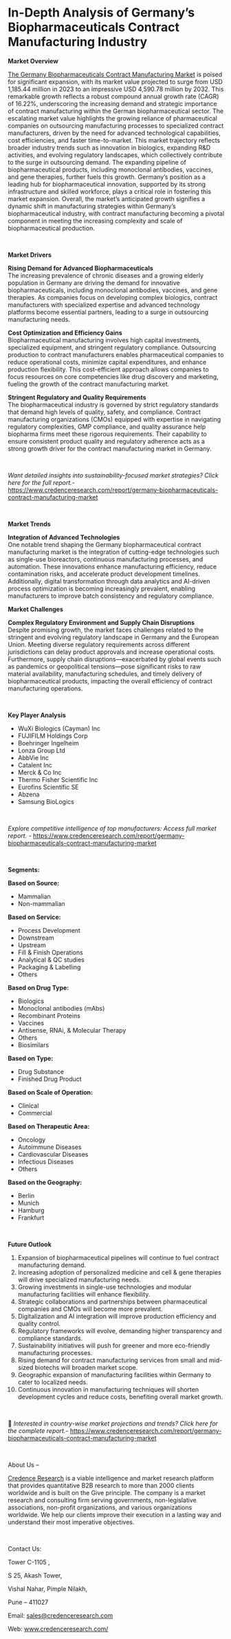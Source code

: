 # In-Depth Analysis of Germany’s Biopharmaceuticals Contract Manufacturing Industry


<p><strong>Market Overview</strong></p>
<p><a href="https://www.credenceresearch.com/report/germany-biopharmaceuticals-contract-manufacturing-market">The Germany Biopharmaceuticals Contract Manufacturing Market</a> is poised for significant expansion, with its market value projected to surge from USD 1,185.44 million in 2023 to an impressive USD 4,590.78 million by 2032. This remarkable growth reflects a robust compound annual growth rate (CAGR) of 16.22%, underscoring the increasing demand and strategic importance of contract manufacturing within the German biopharmaceutical sector. The escalating market value highlights the growing reliance of pharmaceutical companies on outsourcing manufacturing processes to specialized contract manufacturers, driven by the need for advanced technological capabilities, cost efficiencies, and faster time-to-market. This market trajectory reflects broader industry trends such as innovation in biologics, expanding R&amp;D activities, and evolving regulatory landscapes, which collectively contribute to the surge in outsourcing demand. The expanding pipeline of biopharmaceutical products, including monoclonal antibodies, vaccines, and gene therapies, further fuels this growth. Germany&rsquo;s position as a leading hub for biopharmaceutical innovation, supported by its strong infrastructure and skilled workforce, plays a critical role in fostering this market expansion. Overall, the market&rsquo;s anticipated growth signifies a dynamic shift in manufacturing strategies within Germany&rsquo;s biopharmaceutical industry, with contract manufacturing becoming a pivotal component in meeting the increasing complexity and scale of biopharmaceutical production.</p>
<p><strong>&nbsp;</strong></p>
<p><strong>Market Drivers</strong></p>
<p><strong>Rising Demand for Advanced Biopharmaceuticals</strong><br data-start="1696" data-end="1699" /> The increasing prevalence of chronic diseases and a growing elderly population in Germany are driving the demand for innovative biopharmaceuticals, including monoclonal antibodies, vaccines, and gene therapies. As companies focus on developing complex biologics, contract manufacturers with specialized expertise and advanced technology platforms become essential partners, leading to a surge in outsourcing manufacturing needs.</p>
<p data-start="2132" data-end="2659"><strong data-start="2132" data-end="2174">Cost Optimization and Efficiency Gains</strong><br data-start="2174" data-end="2177" /> Biopharmaceutical manufacturing involves high capital investments, specialized equipment, and stringent regulatory compliance. Outsourcing production to contract manufacturers enables pharmaceutical companies to reduce operational costs, minimize capital expenditures, and enhance production flexibility. This cost-efficient approach allows companies to focus resources on core competencies like drug discovery and marketing, fueling the growth of the contract manufacturing market.</p>
<p data-start="2664" data-end="3209"><strong data-start="2664" data-end="2713">Stringent Regulatory and Quality Requirements</strong><br data-start="2713" data-end="2716" /> The biopharmaceutical industry is governed by strict regulatory standards that demand high levels of quality, safety, and compliance. Contract manufacturing organizations (CMOs) equipped with expertise in navigating regulatory complexities, GMP compliance, and quality assurance help biopharma firms meet these rigorous requirements. Their capability to ensure consistent product quality and regulatory adherence acts as a strong growth driver for the contract manufacturing market in Germany.</p>
<p><strong>&nbsp;</strong></p>
<p><em>Want detailed insights into sustainability-focused market strategies? Click here for the full report.- </em><a href="https://www.credenceresearch.com/report/germany-biopharmaceuticals-contract-manufacturing-market">https://www.credenceresearch.com/report/germany-biopharmaceuticals-contract-manufacturing-market</a></p>
<p>&nbsp;</p>
<p><strong>Market Trends</strong></p>
<p><strong>Integration of Advanced Technologies</strong><br /> One notable trend shaping the Germany biopharmaceutical contract manufacturing market is the integration of cutting-edge technologies such as single-use bioreactors, continuous manufacturing processes, and automation. These innovations enhance manufacturing efficiency, reduce contamination risks, and accelerate product development timelines. Additionally, digital transformation through data analytics and AI-driven process optimization is becoming increasingly prevalent, enabling manufacturers to improve batch consistency and regulatory compliance.</p>
<p><strong>Market Challenges</strong></p>
<p><strong>Complex Regulatory Environment and Supply Chain Disruptions</strong><br /> Despite promising growth, the market faces challenges related to the stringent and evolving regulatory landscape in Germany and the European Union. Meeting diverse regulatory requirements across different jurisdictions can delay product approvals and increase operational costs. Furthermore, supply chain disruptions&mdash;exacerbated by global events such as pandemics or geopolitical tensions&mdash;pose significant risks to raw material availability, manufacturing schedules, and timely delivery of biopharmaceutical products, impacting the overall efficiency of contract manufacturing operations.</p>
<p><strong>&nbsp;</strong></p>
<p><strong>Key Player Analysis</strong></p>
<ul>
<li>WuXi Biologics (Cayman) Inc</li>
<li>FUJIFILM Holdings Corp</li>
<li>Boehringer Ingelheim</li>
<li>Lonza Group Ltd</li>
<li>AbbVie Inc</li>
<li>Catalent Inc</li>
<li>Merck &amp; Co Inc</li>
<li>Thermo Fisher Scientific Inc</li>
<li>Eurofins Scientific SE</li>
<li>Abzena</li>
<li>Samsung BioLogics</li>
</ul>
<p>&nbsp;</p>
<p><em>Explore competitive intelligence of top manufacturers: Access full market report. - </em><a href="https://www.credenceresearch.com/report/germany-biopharmaceuticals-contract-manufacturing-market">https://www.credenceresearch.com/report/germany-biopharmaceuticals-contract-manufacturing-market</a></p>
<p>&nbsp;</p>
<p><strong>Segments:</strong></p>
<p><strong>Based on&nbsp;Source:</strong></p>
<ul>
<li>Mammalian</li>
<li>Non-mammalian</li>
</ul>
<p><strong>Based on Service:</strong></p>
<ul>
<li>Process Development</li>
<li>Downstream</li>
<li>Upstream</li>
<li>Fill &amp; Finish Operations</li>
<li>Analytical &amp; QC studies</li>
<li>Packaging &amp; Labelling</li>
<li>Others</li>
</ul>
<p><strong>Based on Drug Type:</strong></p>
<ul>
<li>Biologics</li>
<li>Monoclonal antibodies (mAbs)</li>
<li>Recombinant Proteins</li>
<li>Vaccines</li>
<li>Antisense, RNAi, &amp; Molecular Therapy</li>
<li>Others</li>
<li>Biosimilars</li>
</ul>
<p><strong>Based on Type:</strong></p>
<ul>
<li>Drug Substance</li>
<li>Finished Drug Product</li>
</ul>
<p><strong>Based on Scale of Operation:</strong></p>
<ul>
<li>Clinical</li>
<li>Commercial</li>
</ul>
<p><strong>Based on Therapeutic Area:</strong></p>
<ul>
<li>Oncology</li>
<li>Autoimmune Diseases</li>
<li>Cardiovascular Diseases</li>
<li>Infectious Diseases</li>
<li>Others</li>
</ul>
<p><strong>Based on the Geography:</strong></p>
<ul>
<li>Berlin</li>
<li>Munich</li>
<li>Hamburg</li>
<li>Frankfurt</li>
</ul>
<p>&nbsp;</p>
<p><strong>Future Outlook </strong></p>
<ol>
<li>Expansion of biopharmaceutical pipelines will continue to fuel contract manufacturing demand.</li>
<li data-start="4650" data-end="4766">Increasing adoption of personalized medicine and cell &amp; gene therapies will drive specialized manufacturing needs.</li>
<li data-start="4770" data-end="4881">Growing investments in single-use technologies and modular manufacturing facilities will enhance flexibility.</li>
<li data-start="4885" data-end="4998">Strategic collaborations and partnerships between pharmaceutical companies and CMOs will become more prevalent.</li>
<li data-start="5002" data-end="5093">Digitalization and AI integration will improve production efficiency and quality control.</li>
<li data-start="5097" data-end="5189">Regulatory frameworks will evolve, demanding higher transparency and compliance standards.</li>
<li data-start="5193" data-end="5290">Sustainability initiatives will push for greener and more eco-friendly manufacturing processes.</li>
<li data-start="5294" data-end="5406">Rising demand for contract manufacturing services from small and mid-sized biotechs will broaden market scope.</li>
<li data-start="5410" data-end="5504">Geographic expansion of manufacturing facilities within Germany to cater to localized needs.</li>
<li data-start="5509" data-end="5642">Continuous innovation in manufacturing techniques will shorten development cycles and reduce costs, benefiting overall market growth.</li>
</ol>
<p><strong>&nbsp;</strong></p>
<p>📌 <em>Interested in country-wise market projections and trends? Click here for the complete report.- </em><a href="https://www.credenceresearch.com/report/germany-biopharmaceuticals-contract-manufacturing-market">https://www.credenceresearch.com/report/germany-biopharmaceuticals-contract-manufacturing-market</a></p>
<p>&nbsp;</p>
<p>About Us &ndash;</p>
<p><a href="https://www.credenceresearch.com/">Credence Research</a> is a viable intelligence and market research platform that provides quantitative B2B research to more than 2000 clients worldwide and is built on the Give principle. The company is a market research and consulting firm serving governments, non-legislative associations, non-profit organizations, and various organizations worldwide. We help our clients improve their execution in a lasting way and understand their most imperative objectives.</p>
<p>&nbsp;</p>
<p>Contact Us:</p>
<p>Tower C-1105 ,</p>
<p>S 25, Akash Tower,</p>
<p>Vishal Nahar, Pimple Nilakh,</p>
<p>Pune &ndash; 411027</p>
<p>Email: <a href="mailto:sales@credenceresearch.com">sales@credenceresearch.com</a></p>
<p>Web: <a href="http://www.credenceresearch.com/">www.credenceresearch.com/</a></p>
<p>&nbsp;</p>
